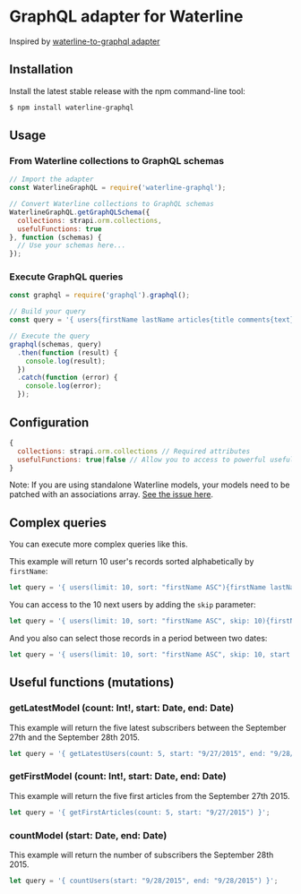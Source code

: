 # GraphQL adapter for Waterline

Inspired by [waterline-to-graphql adapter](https://github.com/agenthunt/waterline-to-graphql)

## Installation

Install the latest stable release with the npm command-line tool:

```bash
$ npm install waterline-graphql
```

## Usage

### From Waterline collections to GraphQL schemas

```javascript
// Import the adapter
const WaterlineGraphQL = require('waterline-graphql');

// Convert Waterline collections to GraphQL schemas
WaterlineGraphQL.getGraphQLSchema({
  collections: strapi.orm.collections,
  usefulFunctions: true
}, function (schemas) {
  // Use your schemas here...
});
```

### Execute GraphQL queries

```javascript
const graphql = require('graphql').graphql();

// Build your query
const query = '{ users{firstName lastName articles{title comments{text}}} }';

// Execute the query
graphql(schemas, query)
  .then(function (result) {
    console.log(result);
  })
  .catch(function (error) {
    console.log(error);
  });
```

## Configuration

```javascript
{
  collections: strapi.orm.collections // Required attributes
  usefulFunctions: true|false // Allow you to access to powerful useful functions
}
```

Note: If you are using standalone Waterline models, your models need to be patched with an
associations array. [See the issue here](https://github.com/balderdashy/waterline/issues/797).

## Complex queries

You can execute more complex queries like this.

This example will return 10 user's records sorted alphabetically by `firstName`:

```javascript
let query = '{ users(limit: 10, sort: "firstName ASC"){firstName lastName articles{title comments{text}}} }';
```

You can access to the 10 next users by adding the `skip` parameter:

```javascript
let query = '{ users(limit: 10, sort: "firstName ASC", skip: 10){firstName lastName articles{title comments{text}}} }';
```

And you also can select those records in a period between two dates:

```javascript
let query = '{ users(limit: 10, sort: "firstName ASC", skip: 10, start: "09/21/2015", end:" 09/22/2015"){firstName lastName articles{title comments{text}}} }';
```

## Useful functions (mutations)

### getLatestModel (count: Int!, start: Date, end: Date)

This example will return the five latest subscribers between the September 27th
and the September 28th 2015.

```javascript
let query = '{ getLatestUsers(count: 5, start: "9/27/2015", end: "9/28/2015") }';
```

### getFirstModel (count: Int!, start: Date, end: Date)

This example will return the five first articles from the September 27th 2015.

```javascript
let query = '{ getFirstArticles(count: 5, start: "9/27/2015") }';
```

### countModel (start: Date, end: Date)

This example will return the number of subscribers the September 28th 2015.

```javascript
let query = '{ countUsers(start: "9/28/2015", end: "9/28/2015") }';
```
